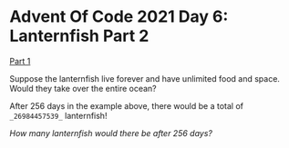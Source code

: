 # Advent Of Code 2021 Day 6: Lanternfish Part 2

[Part 1](../Part_1/)

Suppose the lanternfish live forever and have unlimited food and space. Would they take over the entire ocean?

After 256 days in the example above, there would be a total of `_26984457539_` lanternfish!

_How many lanternfish would there be after 256 days?_
